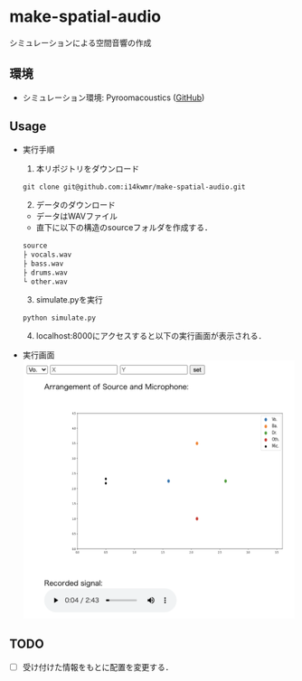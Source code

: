 # make-spatial-audio
シミュレーションによる空間音響の作成

## 環境
* シミュレーション環境: Pyroomacoustics ([GitHub](https://github.com/LCAV/pyroomacoustics))

## Usage

* 実行手順
  1. 本リポジトリをダウンロード
  ```
  git clone git@github.com:i14kwmr/make-spatial-audio.git
  ```
  2. データのダウンロード
    * データはWAVファイル
    * 直下に以下の構造のsourceフォルダを作成する．
    ```
    source
    ├ vocals.wav
    ├ bass.wav
    ├ drums.wav
    └ other.wav
    ```
  3. simulate.pyを実行
  ```
  python simulate.py
  ```
  4. localhost:8000にアクセスすると以下の実行画面が表示される．

* 実行画面
![demo](./demo.png)


## TODO

* [ ] 受け付けた情報をもとに配置を変更する．
